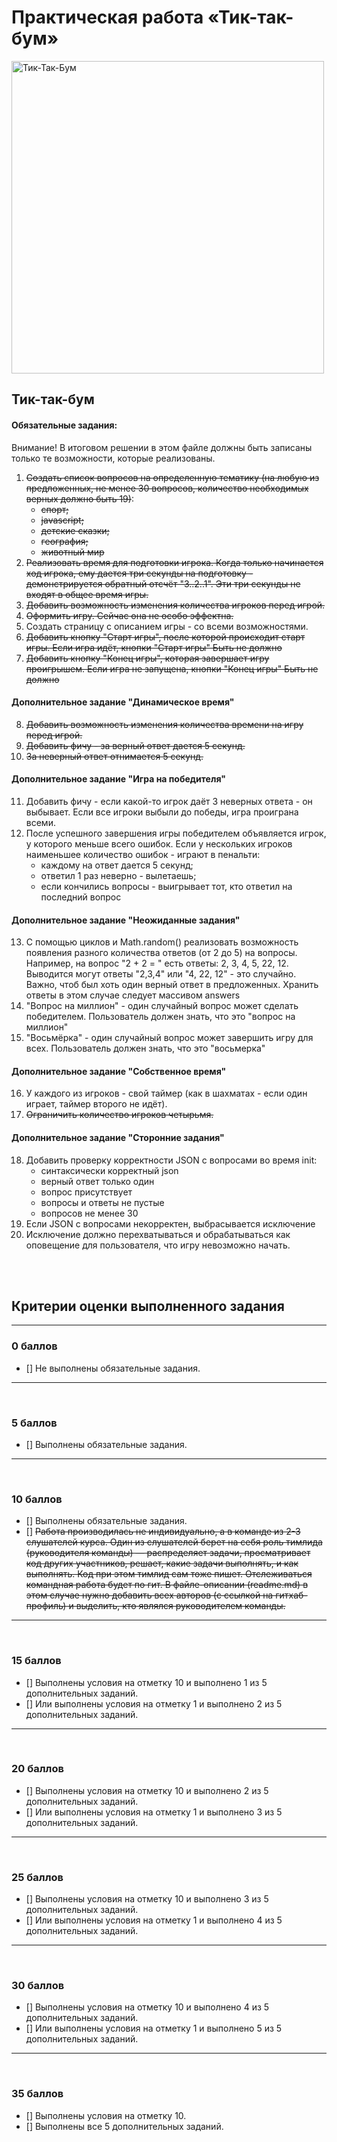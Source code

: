 # Практическая работа «Тик-так-бум»
<img src="https://lms.skillfactory.ru/assets/courseware/v1/8918f2a0ee36aa741e4ac25cf7c7c6d9/asset-v1:SkillFactory+PHP-2.0+2020+type@asset+block/undraw_shared_workspace_hwky.svg" alt="Тик-Так-Бум" width="500px">

## Тик-так-бум
#### Обязательные задания:
Внимание! В итоговом решении в этом файле должны быть записаны только
те возможности, которые реализованы.

1. ~~Создать список вопросов на определенную тематику (на любую из предложенных, 
не менее 30 вопросов, 
количество необходимых верных должно быть 19)~~:
   - ~~спорт;~~
   - ~~javascript;~~
   - ~~детские сказки;~~
   - ~~география;~~
   - ~~животный мир~~
2. ~~Реализовать время для подготовки игрока.
Когда только начинается ход игрока, ему дается три секунды на 
подготовку - демонстрируется обратный отсчёт "3..2..1". 
Эти три секунды не входят в общее время игры.~~
3. ~~Добавить возможность изменения количества игроков перед игрой.~~
4. ~~Оформить игру. Сейчас она не особо эффектна.~~
5. Создать страницу с описанием игры - со всеми возможностями.
6. ~~Добавить кнопку "Старт игры", после которой происходит старт игры.
Если игра идёт, кнопки "Старт игры" Быть не должно~~
7. ~~Добавить кнопку "Конец игры", которая завершает игру проигрышем.
Если игра не запущена, кнопки "Конец игры" Быть не должно~~

#### Дополнительное задание "Динамическое время"
8. ~~Добавить возможность изменения количества времени на игру перед 
игрой.~~
9. ~~Добавить фичу - за верный ответ дается 5 секунд.~~
10. ~~За неверный ответ отнимается 5 секунд.~~

#### Дополнительное задание "Игра на победителя"
11. Добавить фичу - если какой-то игрок даёт 3 неверных ответа - он 
выбывает. Если все игроки выбыли до победы, игра проиграна всеми.
12. После успешного завершения игры победителем объявляется игрок, 
у которого меньше всего ошибок.
Если у нескольких игроков наименьшее количество ошибок - играют в
пенальти:
    - каждому на ответ дается 5 секунд;
    - ответил 1 раз неверно - вылетаешь;
    - если кончились вопросы - выигрывает тот, кто ответил на последний вопрос

#### Дополнительное задание "Неожиданные задания"
13. С помощью циклов и Math.random() реализовать возможность появления разного 
количества ответов (от 2 до 5) на вопросы.
Например, на вопрос "2 + 2 = " есть ответы: 2, 3, 4, 5, 22, 12.
Выводится могут ответы "2,3,4" или "4, 22, 12" - это случайно. 
Важно, чтоб был хоть один верный ответ в предложенных.
Хранить ответы в этом случае следует массивом answers
14. "Вопрос на миллион" - один случайный вопрос может сделать победителем. 
Пользователь должен знать, что это "вопрос на миллион"
15. "Восьмёрка" - один случайный вопрос может завершить игру для всех.
Пользователь должен знать, что это "восьмерка"

#### Дополнительное задание "Собственное время"
16. У каждого из игроков - свой таймер 
(как в шахматах - если один играет, таймер второго не идёт).
17. ~~Ограничить количество игроков четырьмя.~~

#### Дополнительное задание "Сторонние задания"
18. Добавить проверку корректности JSON с вопросами во время init:
    - синтаксически корректный json
    - верный ответ только один
    - вопрос присутствует
    - вопросы и ответы не пустые
    - вопросов не менее 30
19. Если JSON с вопросами некорректен, выбрасывается исключение
20. Исключение должно перехватываться и обрабатываться как оповещение 
для  пользователя, что игру невозможно начать.

<br>
<br>

## Критерии оценки выполненного задания

<hr>

### 0 баллов

- [] Не выполнены обязательные задания.

<hr>
<br>

### 5 баллов

- [] Выполнены обязательные задания.

<hr>
<br>

### 10 баллов

- [] Выполнены обязательные задания.
- [] ~~Работа производилась не индивидуально, а в команде из 2-3 слушателей курса. Один из слушателей берет на себя роль тимлида (руководителя команды) — распределяет задачи, просматривает код других участников, решает, какие задачи выполнять, и как выполнять. Код при этом тимлид сам тоже пишет. Отслеживаться командная работа будет по гит. В файле-описании (readme.md) в этом случае нужно добавить всех авторов (с ссылкой на гитхаб-профиль) и выделить, кто являлся руководителем команды.~~

<hr>
<br>

### 15 баллов

- [] Выполнены условия на отметку 10 и выполнено 1 из 5 дополнительных заданий.
- [] Или выполнены условия на отметку 1 и выполнено 2 из 5 дополнительных заданий.

<hr>
<br>

### 20 баллов

- [] Выполнены условия на отметку 10 и выполнено 2 из 5 дополнительных заданий.
- [] Или выполнены условия на отметку 1 и выполнено 3 из 5 дополнительных заданий.

<hr>
<br>

### 25 баллов

- [] Выполнены условия на отметку 10 и выполнено 3 из 5 дополнительных заданий.
- [] Или выполнены условия на отметку 1 и выполнено 4 из 5 дополнительных заданий.

<hr>
<br>

### 30 баллов

- [] Выполнены условия на отметку 10 и выполнено 4 из 5 дополнительных заданий.
- [] Или выполнены условия на отметку 1 и выполнено 5 из 5 дополнительных заданий.

<hr>
<br>

### 35 баллов

- [] Выполнены условия на отметку 10.
- [] Выполнены все 5 дополнительных заданий.
